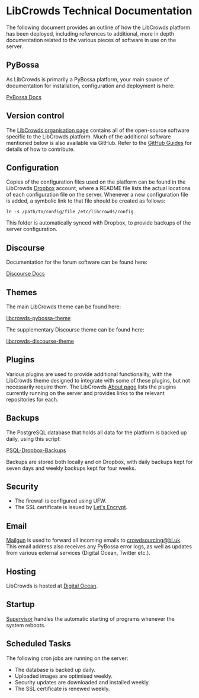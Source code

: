 # LibCrowds Technical Documentation

The following document provides an outline of how the LibCrowds platform has
been deployed, including references to additional, more in depth documentation
related to the various pieces of software in use on the server.


## PyBossa

As LibCrowds is primarily a PyBossa platform, your main source of documentation
for installation, configuration and deployment is here:

[PyBossa Docs](http://docs.pybossa.com/en/latest/)


## Version control

The [LibCrowds organisation page](https://github.com/LibCrowds) contains all of
the open-source software specific to the LibCrowds platform. Much of the additional
software mentioned below is also available via GitHub. Refer to the
[GitHub Guides](https://guides.github.com/) for details of how to contribute.


## Configuration

Copies of the configuration files used on the platform can be found in the
LibCrowds [Dropbox](https://www.dropbox.com/login) account, where a README file
lists the actual locations of each configuration file on the server. Whenever a
new configuration file is added, a symbolic link to that file should be created
as follows:

```
ln -s /path/to/config/file /etc/libcrowds/config
```

This folder is automatically synced with Dropbox, to provide backups of the
server configuration.


## Discourse

Documentation for the forum software can be found here:

[Discourse Docs](https://github.com/discourse/discourse/blob/master/docs)


## Themes

The main LibCrowds theme can be found here:

[libcrowds-pybossa-theme](https://github.com/LibCrowds/libcrowds-pybossa-theme)

The supplementary Discourse theme can be found here:

[libcrowds-discourse-theme](https://github.com/LibCrowds/libcrowds-discourse-theme)


## Plugins

Various plugins are used to provide additional functionality, with the LibCrowds theme
designed to integrate with some of these plugins, but not necessarily require them.
The LibCrowds [About page](http://www.libcrowds.com/about) lists the plugins
currently running on the server and provides links to the relevant repositories
for each.


## Backups

The PostgreSQL database that holds all data for the platform is backed up daily,
using this script:

[PSQL-Dropbox-Backups](https://github.com/alexandermendes/PSQL-Dropbox-Backups)

Backups are stored both locally and on Dropbox, with daily backups kept for seven
days and weekly backups kept for four weeks.


## Security

- The firewall is configured using UFW.
- The SSL certificate is issued by [Let's Encrypt](https://letsencrypt.org/).


## Email

[Mailgun](https://www.mailgun.com/) is used to forward all incoming emails to
crowdsourcing@bl.uk. This email address also receives any PyBossa
error logs, as well as updates from various external services (Digital Ocean,
Twitter etc.).


## Hosting

LibCrowds is hosted at [Digital Ocean](https://www.digitalocean.com/).


## Startup

[Supervisor](http://supervisord.org/) handles the automatic starting of programs
whenever the system reboots.


## Scheduled Tasks

The following cron jobs are running on the server:

- The database is backed up daily.
- Uploaded images are optimised weekly.
- Security updates are downloaded and installed weekly.
- The SSL certificate is renewed weekly.

